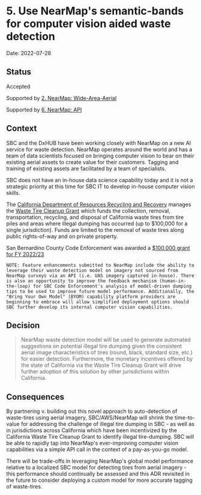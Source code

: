 # 5. Use NearMap's semantic-bands for computer vision aided waste detection

Date: 2022-07-28

## Status

Accepted

Supported by [2. NearMap: Wide-Area-Aerial](0002-source-wide-area-aerial-imagery-from-nearmap.md)

Supported by [6. NearMap: API](0006-use-nearmap-api-for-optimized-imagery-retrieval.md)

## Context

SBC and the DxHUB have been working closely with NearMap on a new AI service for waste detection. NearMap operates around the world and has a team of data scientists focused on bringing computer vision to bear on their existing aerial assets to create value for their customers. Tagging and training of existing assets are facilitated by a team of specialists.

SBC does not have an in-house data science capability today and it is not a strategic priority at this time for SBC IT to develop in-house computer vision skills.

The [California Department of Resources Recycling and Recovery](https://calrecycle.ca.gov/Tires/Grants/Cleanup/) manages the [Waste Tire Cleanup Grant](https://www2.calrecycle.ca.gov/Docs/Web/111834) which funds the collection, removal, transportation, recycling, and disposal of California waste tires from tire piles and areas where illegal dumping has occurred (up to $100,000 for a single jurisdiction). Funds are limited to the removal of waste tires along public rights-of-way and on private property.

San Bernardino County Code Enforcement was awarded a [$100,000 grant for FY 2022/23](https://www2.calrecycle.ca.gov/funding/grants/bycycle/765)

    NOTE: Feature enhancements submitted to NearMap include the ability to leverage their waste detection model on imagery not sourced from NearMap surveys via an API (i.e. UAS imagery captured in-house). There is also an opportunity to improve the feedback mechanism (human-in-the-loop) for SBC Code Enforcement's analysis of model-driven dumping tips to be used to improve future model performance. Additionally, the "Bring Your Own Model" (BYOM) capability platform providers are beginning to embrace will allow simplified deployment options should SBC further develop its internal computer vision capabilities.

## Decision

>NearMap waste detection model will be used to generate automated suggestions on potential illegal tire dumping given the consistent aerial image characteristics of tires (round, black, standard size, etc.) for easier detection. Furthermore, the monetary incentives offered by the state of California via the Waste Tire Cleanup Grant will drive further adoption of this solution by other jurisdictions within California.

## Consequences

By partnering v. building out this novel approach to auto-detection of waste-tires using aerial imagery, SBC/AWS/NearMap will shrink the time-to-value for addressing the challenge of illegal tire dumping in SBC - as well as in jurisdictions across California which have been incentivized by the California Waste Tire Cleanup Grant to identify illegal tire-dumping. SBC will be able to rapidly tap into NearMap's ever-improving computer vision capabilities via a simple API call in the context of a pay-as-you-go model. 

There will be trade-offs in leveraging NearMap's global model performance relative to a localized SBC model for detecting tires from aerial imagery - this performance should continually be assessed and this ADR revisited in the future to consider deploying a custom model for more accurate tagging of waste-tires. 
